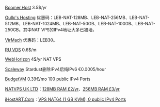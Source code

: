 [Boomer.Host](https://my.boomer.host/) 3.5$/yr

[Gullo's Hosting](https://hosting.gullo.me/) 优惠码：LEB-NAT-128MB、LEB-NAT-256MB、LEB-NAT-512MB、LEB-NAT-1024MB、LEB-NAT-50GB、LEB-NAT-100GB、LEB-NAT-250GB。其中NAT VPS的IPv4地址大多已被墙。

[VirMach](https://virmach.com/) 优惠码：LEB30。

[RU VDS](https://ruvds.com/en-usd) 0.6$/m

[WebHorizon](https://webhorizon.in/) 4$/yr NAT VPS

[Scaleway](https://www.scaleway.com/) Stardust删除IPv4后纯IPv6 €0.0005/hour

[BudgetVM](https://budgetvm.host/) 0.39€/mo 100 public IPv4 Ports

[NATVPS UK LTD](https://clients.natvps.uk/index.php?rp=/store/nat-vps-sale)：[128MB RAM £2/yr](https://clients.natvps.uk/index.php?rp=/store/nat-vps-sale/uk-nat-vps-128-annual-billing)、[256MB RAM £3/yr](https://clients.natvps.uk/index.php?rp=/store/nat-vps-sale/uk-nat-vps-256-annual-billing)

[iHostART.Com](https://panel.ihostart.com/index.php?rp=/store/nat64)：[VPS NAT64 (1 GB KVM), 0 public IPv4 Ports](https://panel.ihostart.com/index.php?rp=/store/nat64/1g)
